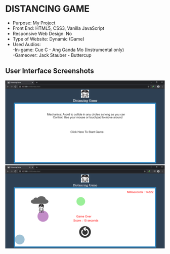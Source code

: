 # DISTANCING GAME

* Purpose: My Project
* Front End: HTML5, CSS3, Vanilla JavaScript
* Responsive Web Design: No
* Type of Website: Dynamic (Game)
* Used Audios: <br />
     -In-game: Cue C - Ang Ganda Mo (Instrumental only) <br />
	 -Gameover: Jack Stauber - Buttercup <br />

<h2> User Interface Screenshots </h2> 
  <img src="SCREENSHOTS/PIC1.png">
    
  <img src="SCREENSHOTS/PIC2.png">